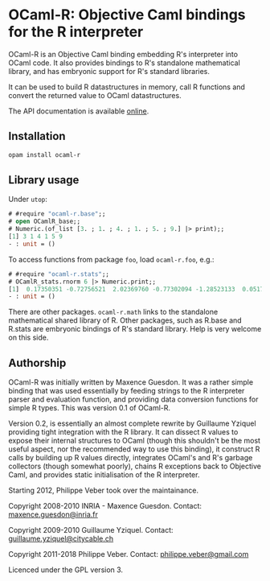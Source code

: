 # OCaml-R: Objective Caml bindings for the R interpreter

OCaml-R is an Objective Caml binding embedding R's interpreter into
OCaml code. It also provides bindings to R's standalone mathematical
library, and has embryonic support for R's standard libraries.

It can be used to build R datastructures in memory, call R functions
and convert the returned value to OCaml datastructures.

The API documentation is available
[online](http://pveber.github.io/ocaml-r/api/ocaml-r/index.html).

## Installation

```sh
opam install ocaml-r
```

## Library usage

Under `utop`:

```ocaml
# #require "ocaml-r.base";;
# open OCamlR_base;;
# Numeric.(of_list [3. ; 1. ; 4. ; 1. ; 5. ; 9.] |> print);;
[1] 3 1 4 1 5 9
- : unit = ()
```

To access functions from package `foo`, load `ocaml-r.foo`, e.g.:
```ocaml
# #require "ocaml-r.stats";;
# OCamlR_stats.rnorm 6 |> Numeric.print;;
[1]  0.17350351 -0.72756521  2.02369760 -0.77302094 -1.28523133  0.05172992
- : unit = ()
```

There are other packages. `ocaml-r.math` links to the standalone
mathematical shared library of R. Other packages, such as R.base and
R.stats are embryonic bindings of R's standard library. Help is very
welcome on this side.



Authorship
----------

OCaml-R was initially written by Maxence Guesdon. It was a rather
simple binding that was used essentially by feeding strings to the R
interpreter parser and evaluation function, and providing data
conversion functions for simple R types. This was version 0.1 of
OCaml-R.

Version 0.2, is essentially an almost complete rewrite by Guillaume
Yziquel providing tight integration with the R library.  It can
dissect R values to expose their internal structures to OCaml (though
this shouldn't be the most useful aspect, nor the recommended way to
use this binding), it construct R calls by building up R values
directly, integrates OCaml's and R's garbage collectors (though
somewhat poorly), chains R exceptions back to Objective Caml, and
provides static initialisation of the R interpreter.

Starting 2012, Philippe Veber took over the maintainance.


Copyright 2008-2010 INRIA - Maxence Guesdon.
Contact: maxence.guesdon@inria.fr

Copyright 2009-2010 Guillaume Yziquel.
Contact: guillaume.yziquel@citycable.ch

Copyright 2011-2018 Philippe Veber.
Contact: philippe.veber@gmail.com

Licenced under the GPL version 3.
